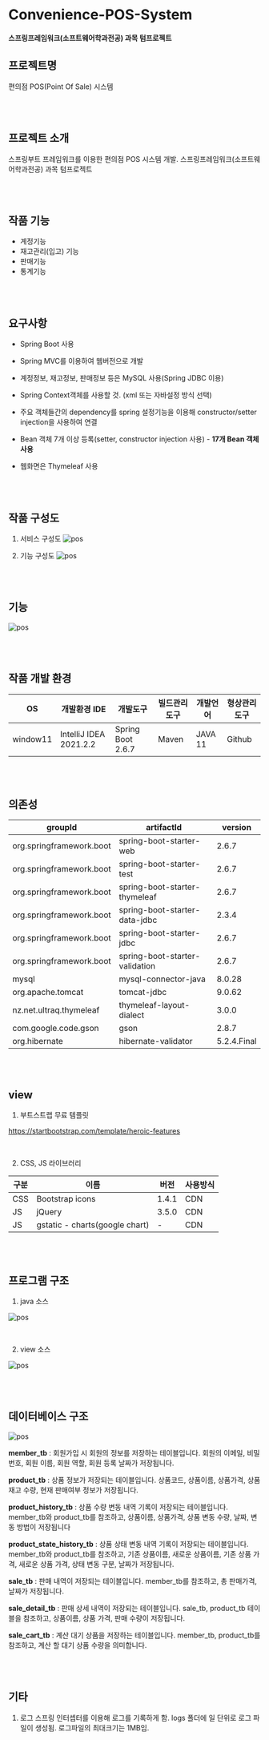# Convenience-POS-System

**스프링프레임워크(소프트웨어학과전공) 과목 텀프로젝트**

## 프로젝트명  
편의점 POS(Point Of Sale) 시스템

<br>
<br>

## 프로젝트 소개 
스프링부트 프레임워크를 이용한 편의점 POS 시스템 개발. 스프링프레임워크(소프트웨어학과전공) 과목 텀프로젝트


<br>
<br>


## 작품 기능

- 계정기능
- 재고관리(입고) 기능
- 판매기능
- 통계기능

<br>
<br>


## 요구사항

- Spring Boot 사용

- Spring MVC를 이용하여 웹버전으로 개발

- 계정정보, 재고정보, 판매정보 등은 MySQL 사용(Spring JDBC 이용)

- Spring Context객체를 사용할 것. (xml 또는 자바설정 방식 선택)

- 주요 객체들간의 dependency를 spring 설정기능을 이용해 constructor/setter injection을 사용하여 연결

- Bean 객체 7개 이상 등록(setter, constructor injection 사용) - **17개 Bean 객체 사용**

- 웹화면은 Thymeleaf 사용

<br>
<br>

## 작품 구성도

1) 서비스 구성도
![pos](./images/pos.jpg)


2) 기능 구성도
![pos](./images/menu.jpg)

<br>
<br>


## 기능

![pos](./images/function.jpg)

<br>
<br>


## 작품 개발 환경

|OS|개발환경 IDE|개발도구|빌드관리도구|개발언어|형상관리도구|
|---|---|---|---|---|---|
|window11|IntelliJ IDEA 2021.2.2|Spring Boot 2.6.7|Maven|JAVA 11|Github|
<br>
<br>


## 의존성

|groupId|artifactId|version|
|-----|-----|-----|
|org.springframework.boot|spring-boot-starter-web|2.6.7|
|org.springframework.boot|spring-boot-starter-test|2.6.7|
|org.springframework.boot|spring-boot-starter-thymeleaf|2.6.7|
|org.springframework.boot|spring-boot-starter-data-jdbc|2.3.4|
|org.springframework.boot|spring-boot-starter-jdbc|2.6.7|
|org.springframework.boot|spring-boot-starter-validation|2.6.7|
|mysql|mysql-connector-java|8.0.28|
|org.apache.tomcat|tomcat-jdbc|9.0.62|
|nz.net.ultraq.thymeleaf|thymeleaf-layout-dialect|3.0.0|
|com.google.code.gson|gson|2.8.7|
|org.hibernate|hibernate-validator|5.2.4.Final|

<br>
<br>


## view

1. 부트스트랩 무료 템플릿

https://startbootstrap.com/template/heroic-features

<br>

2. CSS, JS 라이브러리

|구분|이름|버전|사용방식|
|--|---|---|---|
|CSS|Bootstrap icons|1.4.1|CDN|
|JS|jQuery|3.5.0|CDN|
|JS|gstatic - charts(google chart)|-|CDN|

<br>
<br>


## 프로그램 구조

1) java 소스

![pos](./images/program1.jpg)

<br>

2) view 소스

![pos](./images/program2.jpg)

<br>
<br>


## 데이터베이스 구조

![pos](./images/database.jpg)

**member_tb** : 회원가입 시 회원의 정보를 저장하는 테이블입니다. 회원의 이메일, 비밀번호, 회원 이름, 회원 역할, 회원 등록 날짜가 저장됩니다.

**product_tb** : 상품 정보가 저장되는 테이블입니다. 상품코드, 상품이름, 상품가격, 상품 재고 수량, 현재 판매여부 정보가 저장됩니다.

**product_history_tb** : 상품 수량 변동 내역 기록이 저장되는 테이블입니다. member_tb와 product_tb를 참조하고, 상품이름, 상품가격, 상품 변동 수량, 날짜, 변동 방법이 저장됩니다

**product_state_history_tb** : 상품 상태 변동 내역 기록이 저장되는 테이블입니다. member_tb와 product_tb를 참조하고, 기존 상품이름, 새로운 상품이름, 기존 상품 가격, 새로운 상품 가격, 상태 변동 구분, 날짜가 저장됩니다.

**sale_tb** : 판매 내역이 저장되는 테이블입니다. member_tb를 참조하고, 총 판매가격, 날짜가 저장됩니다.

**sale_detail_tb** : 판매 상세 내역이 저장되는 테이블입니다. sale_tb, product_tb 테이블을 참조하고, 상품이름, 상품 가격, 판매 수량이 저장됩니다.

**sale_cart_tb** : 계산 대기 상품을 저장하는 테이블입니다. member_tb, product_tb를 참조하고, 계산 할 대기 상품 수량을 의미합니다.

<br>
<br>

## 기타

1. 로그
스프링 인터셉터를 이용해 로그를 기록하게 함. logs 폴더에 일 단위로 로그 파일이 
생성됨. 로그파일의 최대크기는 1MB임.
